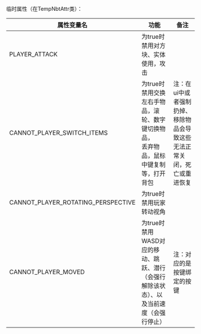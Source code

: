 临时属性（在TempNbtAttr类）：

| 属性变量名                              | 功能                                                 | 备注                                   |
|------------------------------------|----------------------------------------------------|--------------------------------------|
| PLAYER_ATTACK                      | 为true时 禁用对方块、实体使用，攻击                               |                                      |
| CANNOT_PLAYER_SWITCH_ITEMS         | 为true时 禁用交换左右手物品，滚轮、数字键切换物品，<br/>丢弃物品，鼠标中键复制等，打开背包 | 注：在ui中或者强制扔掉、移除物品会导致这些无法正常关闭，死亡或重进恢复 |
| CANNOT_PLAYER_ROTATING_PERSPECTIVE | 为true时 禁用玩家转动视角                                    |                                      |
| CANNOT_PLAYER_MOVED                | 为true时 禁用WASD对应的移动、跳跃、潜行（会强行解除该状态）、以及当前速度（会强行停止）   | 注：对应的是按键绑定的按键                        |

